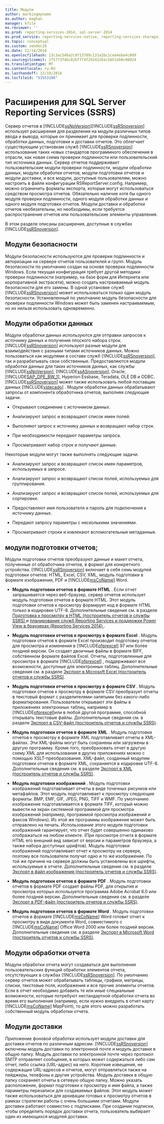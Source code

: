 ```yaml
---
title: Модули
author: markingmyname
ms.author: maghan
manager: kfile
ms.reviewer: ''
ms.prod: reporting-services-2014, sql-server-2014
ms.prod_service: reporting-services-native, reporting-services-sharepoint
ms.topic: conceptual
ms.custom: seodec18
ms.date: 12/14/2018
ms.openlocfilehash: 13c3ac54ba2c9713789c131a2bc1cee4ebe4c809
ms.sourcegitcommit: 2f5773f4bc02bfff4f2924226ac5651eb0c00924
ms.translationtype: MT
ms.contentlocale: ru-RU
ms.lasthandoff: 12/18/2018
ms.locfileid: "53553106"
---
```

# <a name="extensions-for-sql-server-reporting-services-ssrs"></a>Расширения для SQL Server Reporting Services (SSRS)

  Сервер отчетов в [!INCLUDE[ssNoVersion](../includes/ssnoversion-md.md)][!INCLUDE[ssRSnoversion](../includes/ssrsnoversion-md.md)] использует расширения для разделения на модули различных типов ввода и вывода, которые он принимает для проверки подлинности, обработки данных, подготовки и доставки отчетов. Это облегчает существующим установкам служб [!INCLUDE[ssRSnoversion](../includes/ssrsnoversion-md.md)] использование таких новых стандартов программного обеспечения в отрасли, как новая схема проверки подлинности или пользовательский тип источника данных. Сервер отчетов поддерживает пользовательские модули проверки подлинности, модули обработки данных, модули обработки отчетов, модули подготовки отчетов и модули доставки, и все модули, доступные пользователям, можно настроить в файле конфигурации RSReportServer.config. Например, можно ограничить форматы экспорта, которые могут использоваться средством просмотра отчетов. Обязательно наличие хотя бы одного модуля проверки подлинности, одного модуля обработки данных и одного модуля подготовки отчетов. Модули доставки и обработки отчетов необязательны, но необходимы, если требуется распространение отчетов или пользовательские элементы управления.  
  
 В этом разделе описаны расширения, доступные в службах [!INCLUDE[ssRSnoversion](../includes/ssrsnoversion-md.md)].  
  
## <a name="security-extensions"></a>Модули безопасности

 Модули безопасности используются для проверки подлинности и авторизации на сервере отчетов пользователей и групп. Модуль безопасности по умолчанию создан на основе проверки подлинности Windows. Если текущая конфигурация требует другой методики проверки подлинности (например, на базе форм для Интернета или корпоративной экстрасети), можно создать настраиваемый модуль безопасности для его замены. В одной установке служб [!INCLUDE[ssRSnoversion](../includes/ssrsnoversion-md.md)] может использоваться только один модуль безопасности. Установленный по умолчанию модуль безопасности для проверки подлинности Windows может быть заменен настраиваемым, но их нельзя использовать одновременно.  
  
## <a name="data-processing-extensions"></a>Модули обработки данных

 Модули обработки данных используются для отправки запросов к источнику данных и получения плоского набора строк. [!INCLUDE[ssRSnoversion](../includes/ssrsnoversion-md.md)] используют разные модули для взаимодействия с разными типами источников данных. Можно пользоваться как модулями в составе служб [!INCLUDE[ssRSnoversion](../includes/ssrsnoversion-md.md)], так и разрабатывать свои собственные. Предоставляются модули обработки данных для таких источников данных, как службы [!INCLUDE[ssNoVersion](../includes/ssnoversion-md.md)], [!INCLUDE[ssASnoversion](../includes/ssasnoversion-md.md)], Oracle, [!INCLUDE[SAP_DPE_BW_1](../includes/sap-dpe-bw-1-md.md)], Hyperion Essbase, Teradata, OLE DB и ODBC. [!INCLUDE[ssRSnoversion](../includes/ssrsnoversion-md.md)] может также использовать любой поставщик данных [!INCLUDE[vstecado](../includes/vstecado-md.md)] . Модули обработки данных обрабатывают запросы от компонента обработчика отчетов, выполняя следующие задачи.  
  
- Открывают соединение с источником данных.  
  
- Анализируют запрос и возвращают список имен полей.  
  
- Выполняют запрос к источнику данных и возвращают набор строк.  
  
- При необходимости передают параметры запроса.  
  
- Просматривают набор строк и получают данные.  
  
Некоторые модули могут также выполнять следующие задачи.  
  
- Анализируют запрос и возвращают список имен параметров, используемых в запросе.  
  
- Анализируют запрос и возвращают список полей, используемых для группирования.  
  
- Анализируют запрос и возвращают список полей, используемых для сортировки.  
  
- Предоставляют имя пользователя и пароль для подключения к источнику данных.  
  
- Передают запросу параметры с несколькими значениями.  
  
- Просматривают строки и извлекают вспомогательные метаданные.  
  
## <a name="rendering-extensions"></a>модули подготовки отчетов;

 Модули подготовки отчетов преобразуют данные и макет отчета, полученные от обработчика отчетов, в формат для конкретного устройства. [!INCLUDE[ssRSnoversion](../includes/ssrsnoversion-md.md)] включает в себя семь модулей подготовки отчетов: HTML, Excel, CSV, XML, модуль подготовки в формате изображения, PDF и [!INCLUDE[msCoName](../includes/msconame-md.md)] Word.  
  
- **Модуль подготовки отчетов в формате HTML** . Если отчет запрашивается через веб-браузер, сервер отчетов использует модуль подготовки отчетов в формате HTML. Этот модуль подготовки отчетов к просмотру формирует код в формате HTML только в кодировке UTF-8. Дополнительные сведения см. в разделе [Подготовка к просмотру в HTML &#40;построитель отчетов и службы SSRS&#41; ](report-builder/rendering-to-html-report-builder-and-ssrs.md) и [планирование служб Reporting Services и поддержки Power View в браузерах &#40;Reporting Services 2014&#41; ](../../2014/reporting-services/browser-support-for-reporting-services-and-power-view.md).  
  
- **Модуль подготовки отчетов к просмотру в формате Excel** . Модуль подготовки отчетов в формате Excel производит подготовку отчетов для просмотра и изменения в [!INCLUDE[ofprexcel](../includes/ofprexcel-md.md)] 97 или более поздней версии. Он создает двоичные файлы в формате BIFF, собственном формате файлов Excel. Отчеты, подготовленные для просмотра в формате [!INCLUDE[ofprexcel](../includes/ofprexcel-md.md)] , поддерживают все возможности, доступные для электронных таблиц. Дополнительные сведения см. в разделе [Экспорт в Microsoft Excel (построитель отчетов и службы SSRS)](report-builder/exporting-to-microsoft-excel-report-builder-and-ssrs.md).  
  
- **Модуль подготовки отчетов к просмотру в формате CSV** . Модуль подготовки отчетов к просмотру в формате CSV преобразует отчеты в текстовый формат с разделителями-запятыми без какого-либо форматирования. Пользователи открывают эти файлы в приложениях электронных таблиц, например в [!INCLUDE[ofprexcel](../includes/ofprexcel-md.md)]или в любой другой программе, способной открывать текстовые файлы. Дополнительные сведения см. в разделе [Экспорт в CSV-файл &#40;построитель отчетов и службы SSRS&#41;](report-builder/exporting-to-a-csv-file-report-builder-and-ssrs.md).  
  
- **Модуль подготовки отчетов в формате XML** . Модуль подготовки отчетов к просмотру в формате XML подготавливает отчеты в XML-файлах. Эти XML-файлы могут быть сохранены или загружены в другую программу. Кроме того, преобразовать отчет в другую схему XML для использования в других приложениях можно с помощью XSLT-преобразования. ХML-файл, созданный модулем подготовки отчетов в формате XML, сохраняется в кодировке UTF-8. Дополнительные сведения см. в разделе [Экспорт в XML (построитель отчетов и службы SSRS)](report-builder/exporting-to-xml-report-builder-and-ssrs.md).  
  
-   **Модуль подготовки изображений** . Модуль подготовки изображений подготавливает отчеты в виде точечных рисунков или метафайлов. Этот модуль подготавливает к просмотру следующие форматы: BMP, EMF, GIF, JPEG, PNG, TIFF и WMF. По умолчанию изображение подготавливается в формате TIFF, который можно вывести на экран системной программой для просмотра изображений (например, программой просмотра изображений и факсов Windows). Из этой же программы изображение может быть отправлено на печать. Использование этого модуля подготовки изображений гарантирует, что отчет будет совершенно одинаково отображаться на любом клиенте. (При просмотре отчета в формате HTML его внешний вид зависит от версии и параметров браузера, а также набора доступных шрифтов). Модуль подготовки изображений подготавливает отчет к просмотру на сервере, поэтому все пользователи получат одно и то же изображение. По той же причине на сервере должны быть установлены все шрифты, используемые в отчете. Дополнительные сведения см. в разделе [Экспорт в файл изображения (построитель отчетов и службы SSRS)](report-builder/exporting-to-an-image-file-report-builder-and-ssrs.md).  
  
- **Модуль подготовки отчетов в формате PDF** . Модуль подготовки отчетов в формате PDF создает файлы PDF, для открытия и просмотра которых используется программа Adobe Acrobat 6.0 или более поздней версии. Дополнительные сведения см. в разделе [Экспорт в PDF-файл (построитель отчетов и службы SSRS)](report-builder/exporting-to-a-pdf-file-report-builder-and-ssrs.md).  
  
- **Модуль подготовки отчетов в формате Word** . Модуль подготовки отчетов в формате [!INCLUDE[msCoName](../includes/msconame-md.md)] Word готовит отчет к просмотру в виде документа Word, совместимого с [!INCLUDE[msCoName](../includes/msconame-md.md)] Office Word 2000 или более поздней версии. Дополнительные сведения см. в разделе [Экспорт в Microsoft Word (построитель отчетов и службы SSRS)](report-builder/exporting-to-microsoft-word-report-builder-and-ssrs.md).  
  
## <a name="report-processing-extensions"></a>Модули обработки отчета

 Модули обработки отчета могут создаваться для выполнения пользовательских функций обработки элементов отчета, отсутствующих в службах [!INCLUDE[ssRSnoversion](../includes/ssrsnoversion-md.md)]. По умолчанию сервер отчетов может обрабатывать таблицы, графики, матрицы, списки, текстовые поля, изображения и все прочие элементы отчетов. Если в отчет необходимо добавить те или иные специальные возможности, которые потребуют нестандартной обработки отчета во время его выполнения (например, если нужно внедрить в отчет карту [!INCLUDE[msCoName](../includes/msconame-md.md)] MapPoint), то для этого можно разработать собственный модуль обработки отчета.  
  
## <a name="delivery-extensions"></a>Модули доставки

 Приложение фоновой обработки использует модули доставки для доставки отчетов по различным адресам. [!INCLUDE[ssRSnoversion](../includes/ssrsnoversion-md.md)] включены модуль доставки по электронной почте и модуль доставки в общую папку. Модуль доставки по электронной почте через протокол SMTP отправляет сообщения, в которых может содержаться либо сам отчет, либо ссылка (URL-адрес) на него. Короткие извещения, не содержащие URL-адресов и отчетов, могут отправляться также на пейджеры, телефоны и другие устройства. Модуль доставки в общую папку сохраняет отчеты в сетевую общую папку. Можно указать расположение, формат подготовки к просмотру и имя файла, а также параметры перезаписи для создаваемых файлов. Этот модуль может также использоваться для архивации готовых к просмотру отчетов в рамках стратегии работы с очень большими отчетами. Модули доставки работают совместно с подписками. При создании подписки, чтобы определить порядок доставки отчета, пользователь выбирает один из имеющихся модулей доставки.